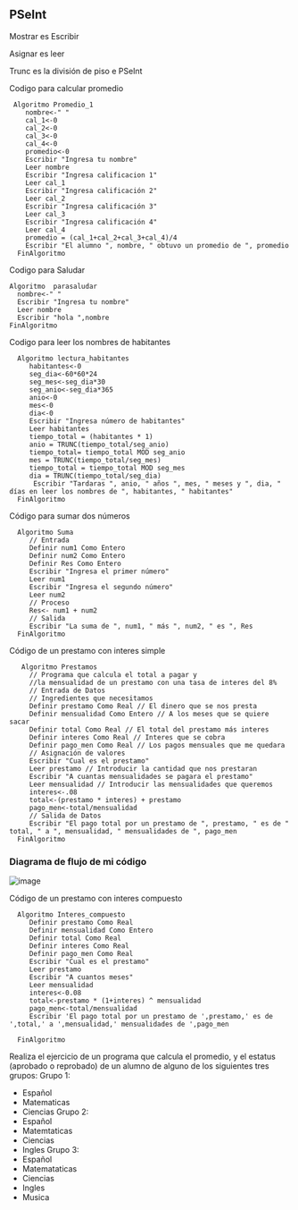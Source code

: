    ## PSeInt
   
   Mostrar es Escribir
   
   Asignar es leer
   
   Trunc es la división de piso e PSeInt
   
   Codigo para calcular promedio 
   
     Algoritmo Promedio_1
        nombre<-" "
        cal_1<-0
        cal_2<-0
        cal_3<-0
        cal_4<-0
        promedio<-0
        Escribir "Ingresa tu nombre"
        Leer nombre
        Escribir "Ingresa calificacion 1"
        Leer cal_1
        Escribir "Ingresa calificación 2"
        Leer cal_2
        Escribir "Ingresa calificación 3"
        Leer cal_3
        Escribir "Ingresa calificación 4"
        Leer cal_4
        promedio = (cal_1+cal_2+cal_3+cal_4)/4
        Escribir "El alumno ", nombre, " obtuvo un promedio de ", promedio
      FinAlgoritmo

Codigo para Saludar 

    Algoritmo  parasaludar
      nombre<-" "
      Escribir "Ingresa tu nombre"
      Leer nombre
      Escribir "hola ",nombre
    FinAlgoritmo
    
    
Codigo para leer los nombres de habitantes

      Algoritmo lectura_habitantes
         habitantes<-0
         seg_dia<-60*60*24
         seg_mes<-seg_dia*30
         seg_anio<-seg_dia*365
         anio<-0
         mes<-0
         dia<-0
         Escribir "Ingresa número de habitantes"
         Leer habitantes
         tiempo_total = (habitantes * 1)
         anio = TRUNC(tiempo_total/seg_anio)
         tiempo_total= tiempo_total MOD seg_anio
         mes = TRUNC(tiempo_total/seg_mes)
         tiempo_total = tiempo_total MOD seg_mes
         dia = TRUNC(tiempo_total/seg_dia)
          Escribir "Tardaras ", anio, " años ", mes, " meses y ", dia, " días en leer los nombres de ", habitantes, " habitantes"
      FinAlgoritmo

Código para sumar dos números 

      Algoritmo Suma
         // Entrada
         Definir num1 Como Entero
         Definir num2 Como Entero
         Definir Res Como Entero
         Escribir "Ingresa el primer número"
         Leer num1
         Escribir "Ingresa el segundo número"
         Leer num2
         // Proceso 
         Res<- num1 + num2
         // Salida
         Escribir "La suma de ", num1, " más ", num2, " es ", Res
      FinAlgoritmo
   
   
 Código de un prestamo con interes simple 
 
       Algoritmo Prestamos
         // Programa que calcula el total a pagar y 
         //la mensualidad de un prestamo con una tasa de interes del 8%
         // Entrada de Datos 
         // Ingredientes que necesitamos 
         Definir prestamo Como Real // El dinero que se nos presta
         Definir mensualidad Como Entero // A los meses que se quiere sacar
         Definir total Como Real // El total del prestamo más interes
         Definir interes Como Real // Interes que se cobra
         Definir pago_men Como Real // Los pagos mensuales que me quedara
         // Asignación de valores 
         Escribir "Cual es el prestamo"
         Leer prestamo // Introducir la cantidad que nos prestaran
         Escribir "A cuantas mensualidades se pagara el prestamo"
         Leer mensualidad // Introducir las mensualidades que queremos
         interes<-.08
         total<-(prestamo * interes) + prestamo
         pago_men<-total/mensualidad
         // Salida de Datos
         Escribir "El pago total por un prestamo de ", prestamo, " es de " total, " a ", mensualidad, " mensualidades de ", pago_men
      FinAlgoritmo

 
### Diagrama de flujo de mi código
![image](https://user-images.githubusercontent.com/125502269/220736543-bd768b69-ff97-4cd7-9ab8-168d29175ec8.png)

Código de un prestamo con interes compuesto 

      Algoritmo Interes_compuesto
         Definir prestamo Como Real
         Definir mensualidad Como Entero
         Definir total Como Real
         Definir interes Como Real
         Definir pago_men Como Real
         Escribir "Cual es el prestamo"
         Leer prestamo
         Escribir "A cuantos meses"
         Leer mensualidad
         interes<-0.08
         total<-prestamo * (1+interes) ^ mensualidad
         pago_men<-total/mensualidad
         Escribir 'El pago total por un prestamo de ',prestamo,' es de ',total,' a ',mensualidad,' mensualidades de ',pago_men

      FinAlgoritmo


Realiza el ejercicio de un programa que calcula el promedio, y el estatus (aprobado o reprobado) de un alumno de alguno de los siguientes tres grupos:
Grupo 1:
- Español 
- Matematicas 
- Ciencias
Grupo 2:
- Español
- Matemtaticas
- Ciencias
- Ingles
Grupo 3:
- Español
- Matemataticas
- Ciencias
- Ingles
- Musica














